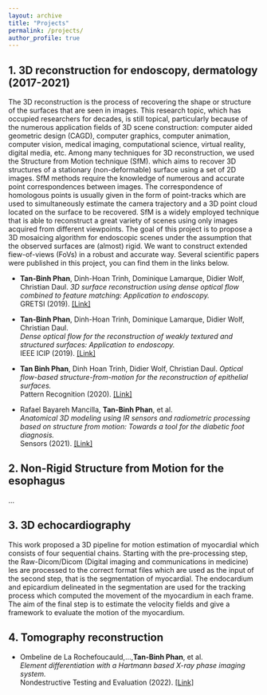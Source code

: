 ```yaml
---
layout: archive
title: "Projects"
permalink: /projects/
author_profile: true
---
```


## 1. 3D reconstruction for endoscopy, dermatology (2017-2021)
The 3D reconstruction is the process of recovering the shape or structure of the
surfaces that are seen in images. This research topic, which has occupied researchers
for decades, is still topical, particularly because of the numerous application fields
of 3D scene construction: computer aided geometric design (CAGD), computer
graphics, computer animation, computer vision, medical imaging, computational
science, virtual reality, digital media, etc. Among many techniques for 3D reconstruction, we used the Structure from Motion technique (SfM).
which aims to recover 3D structures of a stationary (non-deformable) surface using
a set of 2D images. SfM methods require the knowledge of numerous and accurate
point correspondences between images. The correspondence of homologous points is
usually given in the form of point-tracks which are used to simultaneously estimate
the camera trajectory and a 3D point cloud located on the surface to be recovered.
SfM is a widely employed technique that is able to reconstruct a great variety of
scenes using only images acquired from different viewpoints.  The goal of this project is to propose a 3D mosaicing algorithm for endoscopic scenes
under the assumption that the observed surfaces are (almost) rigid. We want to construct
extended fiew-of-views (FoVs) in a robust and accurate way. Several scientific papers were published in this project, you can find them in the links below.
- **Tan-Binh Phan**, Dinh-Hoan Trinh, Dominique Lamarque, Didier Wolf, Christian Daul. 
  *3D surface reconstruction using dense optical flow combined to feature matching: Application to endoscopy.*  
  GRETSI (2019). [[Link]](https://hal.science/hal-02271615/)

- **Tan-Binh Phan**, Dinh-Hoan Trinh, Dominique Lamarque, Didier Wolf, Christian Daul.  
  *Dense optical flow for the reconstruction of weakly textured and structured surfaces: Application to endoscopy.*  
  IEEE ICIP (2019). [[Link]](https://ieeexplore.ieee.org/abstract/document/8802948)

- **Tan Binh Phan**, Dinh Hoan Trinh, Didier Wolf, Christian Daul. 
  *Optical flow-based structure-from-motion for the reconstruction of epithelial surfaces.*  
  Pattern Recognition (2020). [[Link]](https://www.sciencedirect.com/science/article/abs/pii/S0031320320301941)

- Rafael Bayareh Mancilla, **Tan-Binh Phan**, et al.  
  *Anatomical 3D modeling using IR sensors and radiometric processing based on structure from motion: Towards a tool for the diabetic foot diagnosis.*  
  Sensors (2021). [[Link]](https://www.mdpi.com/1424-8220/21/11/3918)

## 2. Non-Rigid Structure from Motion for the esophagus
...

## 3. 3D echocardiography
This work proposed a 3D pipeline for motion estimation of myocardial which consists of four sequential chains. Starting with the pre-processing step, the Raw-Dicom/Dicom (Digital imaging and communications in medicine) les are processed to the correct format files which are used as the input of the second step, that is the segmentation of myocardial.
The endocardium and epicardium delineated in the segmentation are used for the tracking process which computed the movement of the myocardium in each frame. The aim of the final step is to estimate the velocity fields and give a framework to evaluate the motion of the myocardium.

## 4. Tomography reconstruction
- Ombeline de La Rochefoucauld,...,**Tan-Binh Phan**, et al.  
  *Element differentiation with a Hartmann based X-ray phase imaging system.*  
  Nondestructive Testing and Evaluation (2022). [[Link]](https://doi.org/10.1080/10589759.2022.2095383)
